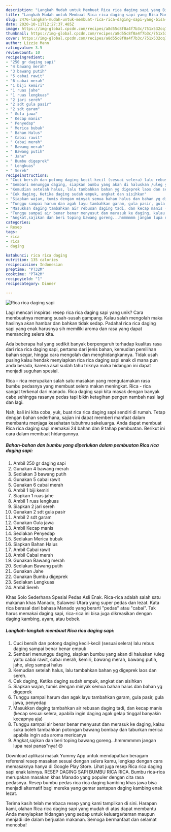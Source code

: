 ```yaml
---
description: "Langkah Mudah untuk Membuat Rica rica daging sapi yang Bisa Manjain Lidah"
title: "Langkah Mudah untuk Membuat Rica rica daging sapi yang Bisa Manjain Lidah"
slug: 2476-langkah-mudah-untuk-membuat-rica-rica-daging-sapi-yang-bisa-manjain-lidah
date: 2020-10-11T12:27:37.485Z
image: https://img-global.cpcdn.com/recipes/a8d55c8f0a4f7b3c/751x532cq70/rica-rica-daging-sapi-foto-resep-utama.jpg
thumbnail: https://img-global.cpcdn.com/recipes/a8d55c8f0a4f7b3c/751x532cq70/rica-rica-daging-sapi-foto-resep-utama.jpg
cover: https://img-global.cpcdn.com/recipes/a8d55c8f0a4f7b3c/751x532cq70/rica-rica-daging-sapi-foto-resep-utama.jpg
author: Lizzie Mann
ratingvalue: 3.5
reviewcount: 10
recipeingredient:
- "250 gr daging sapi"
- "4 bawang merah"
- "3 bawang putih"
- "5 cabai rawit"
- "6 cabai merah"
- "1 biji kemiri"
- "1 ruas jahe"
- "1 ruas lengkuas"
- "2 jari sereh"
- "2 sdt gula pasir"
- "2 sdt garam"
- " Gula jawa"
- " Kecap manis"
- " Penyedap"
- " Merica bubuk"
- " Bahan Halus"
- " Cabai rawit"
- " Cabai merah"
- " Bawang merah"
- " Bawang putih"
- " Jahe"
- " Bumbu digeprek"
- " Lengkuas"
- " Sereh"
recipeinstructions:
- "Cuci bersih dan potong daging kecil-kecil (sesuai selera) lalu rebus daging sampai benar benar empuk"
- "Sembari menunggu daging, siapkan bumbu yang akan di haluskan /uleg yaitu cabai rawit, cabai merah, kemiri, bawang merah, bawang putih, jahe, uleg sampai halus"
- "Kemudian setelah halus, lalu tambahkan bahan yg digeprek laos dan sereh."
- "Cek daging, Ketika daging sudah empuk, angkat dan sisihkan"
- "Siapkan wajan, tumis dengan minyak semua bahan halus dan bahan yg digeprek"
- "Tunggu sampai harum dan agak layu tambahkan garam, gula pasir, gula jawa, penyedap"
- "Masukksn daging tambahkan air rebusan daging tadi, dan kecap manis (kecap sesuai selera, apabila ingin daging agak gelap tinggal banyakin kecapnya aja)"
- "Tunggu sampai air benar benar menyusut dan merasuk ke daging, kalau suka boleh tambahkan potongan bawang bombay dan taburkan merica apabila ingin ada aroma mericanya"
- "Angkat,sajikan dan beri toping bawang goreng...hmmmmmm jangan lupa nasi panas&#34;nya! 😍"
categories:
- Resep
tags:
- rica
- rica
- daging

katakunci: rica rica daging 
nutrition: 135 calories
recipecuisine: Indonesian
preptime: "PT32M"
cooktime: "PT42M"
recipeyield: "1"
recipecategory: Dinner

---
```



![Rica rica daging sapi](https://img-global.cpcdn.com/recipes/a8d55c8f0a4f7b3c/751x532cq70/rica-rica-daging-sapi-foto-resep-utama.jpg)

Lagi mencari inspirasi resep rica rica daging sapi yang unik? Cara membuatnya memang susah-susah gampang. Kalau salah mengolah maka hasilnya akan hambar dan bahkan tidak sedap. Padahal rica rica daging sapi yang enak harusnya sih memiliki aroma dan rasa yang dapat memancing selera kita.

Ada beberapa hal yang sedikit banyak berpengaruh terhadap kualitas rasa dari rica rica daging sapi, pertama dari jenis bahan, kemudian pemilihan bahan segar, hingga cara mengolah dan menghidangkannya. Tidak usah pusing kalau hendak menyiapkan rica rica daging sapi enak di mana pun anda berada, karena asal sudah tahu triknya maka hidangan ini dapat menjadi suguhan spesial.

Rica - rica merupakan salah satu masakan yang mengutamakan rasa bumbu pedasnya yang membuat selera makan meningkat. Rica - rica sangat terkenal dari manado. Rica daging sapi kita masak dengan banyak cabe sehingga rasanya pedas tapi bikin ketagihan pengen nambah nasi lagi dan lagi.


Nah, kali ini kita coba, yuk, buat rica rica daging sapi sendiri di rumah. Tetap dengan bahan sederhana, sajian ini dapat memberi manfaat dalam membantu menjaga kesehatan tubuhmu sekeluarga. Anda dapat membuat Rica rica daging sapi memakai 24 bahan dan 9 tahap pembuatan. Berikut ini cara dalam membuat hidangannya.

<!--inarticleads1-->

##### Bahan-bahan dan bumbu yang diperlukan dalam pembuatan Rica rica daging sapi:

1. Ambil 250 gr daging sapi
1. Gunakan 4 bawang merah
1. Sediakan 3 bawang putih
1. Gunakan 5 cabai rawit
1. Gunakan 6 cabai merah
1. Ambil 1 biji kemiri
1. Siapkan 1 ruas jahe
1. Ambil 1 ruas lengkuas
1. Siapkan 2 jari sereh
1. Gunakan 2 sdt gula pasir
1. Ambil 2 sdt garam
1. Gunakan  Gula jawa
1. Ambil  Kecap manis
1. Sediakan  Penyedap
1. Sediakan  Merica bubuk
1. Siapkan  Bahan Halus
1. Ambil  Cabai rawit
1. Ambil  Cabai merah
1. Gunakan  Bawang merah
1. Sediakan  Bawang putih
1. Gunakan  Jahe
1. Gunakan  Bumbu digeprek
1. Sediakan  Lengkuas
1. Ambil  Sereh


Khas Solo Sederhana Spesial Pedas Asli Enak. Rica-rica adalah salah satu makanan khas Manado, Sulawesi Utara yang super pedas dan lezat. Kata rica berasal dari bahasa Manado yang berarti &#34;pedas&#34; atau &#34;cabai&#34;. Tak harus memakai daging sapi, rica-rica ini bisa juga dikreasikan dengan daging kambing, ayam, atau bebek. 

<!--inarticleads2-->

##### Langkah-langkah membuat Rica rica daging sapi:

1. Cuci bersih dan potong daging kecil-kecil (sesuai selera) lalu rebus daging sampai benar benar empuk
1. Sembari menunggu daging, siapkan bumbu yang akan di haluskan /uleg yaitu cabai rawit, cabai merah, kemiri, bawang merah, bawang putih, jahe, uleg sampai halus
1. Kemudian setelah halus, lalu tambahkan bahan yg digeprek laos dan sereh.
1. Cek daging, Ketika daging sudah empuk, angkat dan sisihkan
1. Siapkan wajan, tumis dengan minyak semua bahan halus dan bahan yg digeprek
1. Tunggu sampai harum dan agak layu tambahkan garam, gula pasir, gula jawa, penyedap
1. Masukksn daging tambahkan air rebusan daging tadi, dan kecap manis (kecap sesuai selera, apabila ingin daging agak gelap tinggal banyakin kecapnya aja)
1. Tunggu sampai air benar benar menyusut dan merasuk ke daging, kalau suka boleh tambahkan potongan bawang bombay dan taburkan merica apabila ingin ada aroma mericanya
1. Angkat,sajikan dan beri toping bawang goreng...hmmmmmm jangan lupa nasi panas&#34;nya! 😍


Download aplikasi masak Yummy App untuk mendapatkan beragam referensi resep masakan sesuai dengan selera kamu, lengkap dengan cara memasaknya hanya di Google Play Store. Lihat juga resep Rica rica daging sapi enak lainnya. RESEP DAGING SAPI BUMBU RICA RICA. Bumbu rica-rica merupakan masakan khas Manado yang populer dengan cita rasa pedasnya. Resep bumbu pedas rica rica daging kambing khas jawa bisa menjadi alternatif bagi mereka yang gemar santapan daging kambing enak lezat. 

Terima kasih telah membaca resep yang kami tampilkan di sini. Harapan kami, olahan Rica rica daging sapi yang mudah di atas dapat membantu Anda menyiapkan hidangan yang sedap untuk keluarga/teman maupun menjadi ide dalam berjualan makanan. Semoga bermanfaat dan selamat mencoba!
